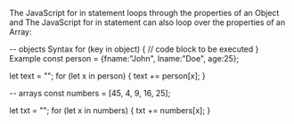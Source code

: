 The JavaScript for in statement loops through the properties of an Object and The JavaScript for in statement can also loop over the properties of an Array:


-- objects
Syntax
for (key in object) {
  // code block to be executed
}
Example
const person = {fname:"John", lname:"Doe", age:25};

let text = "";
for (let x in person) {
  text += person[x];
}


-- arrays
const numbers = [45, 4, 9, 16, 25];

let txt = "";
for (let x in numbers) {
  txt += numbers[x];
}



